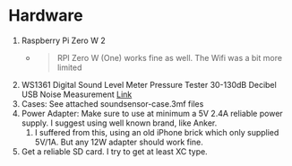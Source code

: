 # Hardware 

1. Raspberry Pi Zero W 2
   - > RPI Zero W (One) works fine as well. The Wifi was a bit more limited 
2. WS1361 Digital Sound Level Meter Pressure Tester 30-130dB Decibel USB Noise Measurement [Link](https://www.aliexpress.us/item/2251832141769885.html?spm=a2g0o.order_list.order_list_main.5.70961802K1eVUe&gatewayAdapt=glo2usa)
3. Cases: See attached soundsensor-case.3mf files
4. Power Adapter: Make sure to use at minimum a 5V 2.4A reliable power supply. I suggest using well known brand, like Anker. 
   1. I suffered from this, using an old iPhone brick which only supplied 5V/1A. But any 12W adapter should work fine. 
5. Get a reliable SD card. I try to get at least XC type. 

